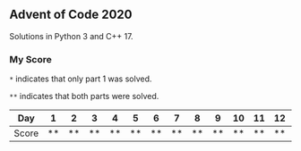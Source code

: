 ## Advent of Code 2020

Solutions in Python 3 and C++ 17.


### My Score

``*`` indicates that only part 1 was solved.

``**`` indicates that both parts were solved.

| Day   | 1  | 2  | 3  | 4  | 5  | 6  | 7  | 8  | 9  | 10 | 11 | 12 | 13 | 14 | 15 | 16 | 17 | 18 | 19 |
| ----- | -- | -- | -- | -- | -- | -- | -- | -- | -- | -- | -- | -- | -- | -- | -- | -- | -- | -- | -- |
| Score | ** | ** | ** | ** | ** | ** | ** | ** | ** | ** | ** | ** | ** | ** | ** | ** | ** | ** | ** |
